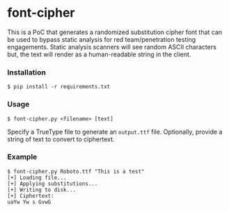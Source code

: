 # font-cipher

This is a PoC that generates a randomized substitution cipher font that can be used to bypass static analysis for red team/penetration testing engagements. Static analysis scanners will see random ASCII characters but, the text will render as a human-readable string in the client.

### Installation

```console
$ pip install -r requirements.txt
```

### Usage

```console
$ font-cipher.py <filename> [text]
```

Specify a TrueType file to generate an `output.ttf` file. Optionally, provide a string of text to convert to ciphertext.

### Example

```console
$ font-cipher.py Roboto.ttf "This is a test"
[+] Loading file...
[+] Applying substitutions...
[+] Writing to disk...
[+] Ciphertext:
uaYw Yw s GvwG
```
